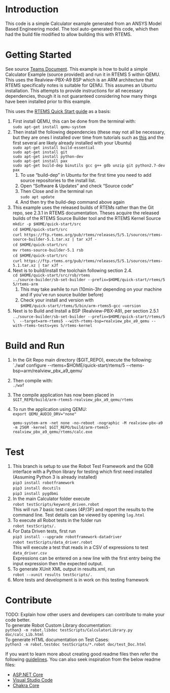 # Introduction 
This code is a simple Calculator example generated from an ANSYS Model Based Engineering model. The tool auto-generated this code, which then had the build file modified to allow building this with RTEMS.

# Getting Started
See source [Teams Document](https://dodtelework.sharepoint.com/:w:/r/sites/TheRealXG/_layouts/15/Doc.aspx?sourcedoc=%7B532D209A-A593-4293-B97F-2C0D48470E42%7D&file=RTEMS_QEMU_Calc_Walkthrough.docx&action=default&mobileredirect=true).
This example is how to build a simple Calculator Example (source provided) and run it in RTEMS 5 within QEMU. This uses the Realview-PBX-A9 BSP which is an ARM architecture that RTEMS specifically notes is suitable for QEMU. This assumes an Ubuntu installation. This attempts to provide instructions for all necessary dependencies, though it is not guaranteed considering how many things have been installed prior to this example. 

This uses the [RTEMS Quick Start guide](https://docs.rtems.org/branches/master/user/start/index.html#) as a basis:
1. First install QEMU, this can be done from the terminal with:  
	`sudo apt-get install qemu-system`
2. Then install the following dependencies (these may not all be necessary, but they are ones I installed over time from tutorials such as [this](http://alanstechnotes.blogspot.com/2013/03/setting-up-rtems-development.html) and the first several are likely already installed with your Ubuntu)  
	    `sudo apt-get install build-essential`  
	    `sudo apt-get install git`  
	    `sudo apt-get install python-dev`  
	    `sudo apt-get install pax`  
	    `sudo apt-get build-dep binutils gcc g++ gdb unzip git python2.7-dev pax` 
	1. To use “build-dep” in Ubuntu for the first time you need to add source repositories to the install list.  
	2. Open “Software & Updates” and check “Source code”  
	3. Then Close and in the terminal run  
		`sudo apt update`
	4. And then try the build-dep command above again  
3. This example uses the released builds of RTEMs rather than the Git repo, see 2.3.1 in RTEMS documentation. Theses acquire the released builds of the RTEMS Source Builder tool and the RTEMS Kernel Source  
		`mkdir -p $HOME/quick-start/src`  
		`cd $HOME/quick-start/src`  
		`curl https://ftp.rtems.org/pub/rtems/releases/5/5.1/sources/rtems-source-builder-5.1.tar.xz | tar xJf -`  
		`cd $HOME/quick-start/src`  
		`mv rtems-source-builder-5.1 rsb`  
		`cd $HOME/quick-start/src`  
		`curl https://ftp.rtems.org/pub/rtems/releases/5/5.1/sources/rtems-5.1.tar.xz | tar xJf -`  
4. Next is to build/install the toolchain following section 2.4.  
		`cd $HOME/quick-start/src/rsb/rtems`  
		`../source-builder/sb-set-builder --prefix=$HOME/quick-start/rtems/5 5/rtems-arm`  
	1. This may take awhile to run (10min-3hr depending on your machine and if you’ve run source builder before)  
	2. Check your install and version with  
	`$HOME/quick-start/rtems/5/bin/arm-rtems5-gcc –version`  
5. Next is to Build and Install a BSP (Realview-PBX-A9), per section 2.5.1  
		`../source-builder/sb-set-builder --prefix=$HOME/quick-start/rtems/5 \ 
--target=arm-rtems5 --with-rtems-bsp=realview_pbx_a9_qemu --with-rtems-tests=yes 5/rtems-kernel`  




# Build and Run
1.	In the Git Repo main directory ($GIT_REPO), execute the following:  
	`./waf configure --rtems=$HOME/quick-start/rtems/5 --rtems-bsp=arm/realview_pbx_a9_qemu`  
2.	Then compile with:  
	`./waf`
3.	The compile application has now been placed in  
	`$GIT_REPO/build/arm-rtems5-realview_pbx_a9_qemu/rtems`
4.	To run the application using QEMU:  
	`export QEMU_AUDIO_DRV="none"`  

	`qemu-system-arm -net none -no-reboot -nographic -M realview-pbx-a9 -m 256M -kernel $GIT_REPO/build/arm-rtems5-realview_pbx_a9_qemu/rtems/calc.exe`

# Test
1. This branch is setup to use the Robot Test Framework and the GDB interface with a Python library for testing which first need installed  
	(Assuming Python 3 is already installed)  
	`pip3 install robotframework`  
	`pip3 install docutils`  
	`pip3 install pygdbmi`
2. In the main Calculator folder execute  
	`robot testScripts/keyword_driven.robot`  
	This will run 7 basic test cases (4P/3F) and report the results to the command line. Test details can be viewed by opening `log.html`  
3. To execute all Robot tests in the folder run  
	`robot testScripts/.`  
4. For Data Driven tests, first run  
	`pip3 install --upgrade robotframework-datadriver`  
	`robot testScripts/data_driver.robot`  
	This will execute a test that reads in a CSV of expressions to test `data_driver.csv`  
	Expressions can be entered on a new line with the first entry being the input expression then the expected output.  
5. To generate XUnit XML output in results.xml, run  
	`robot --xunit results testScripts/.`
6. More tests and development is in work on this testing framework

# Contribute
TODO: Explain how other users and developers can contribute to make your code better.  
To generate Robot Custom Library documentation:  
	`python3 -m robot.libdoc testScripts/CalculatorLibrary.py doc/calc_Lib.html`  
To generate HTML documentation on Test Cases:  
	`python3 -m robot.testdoc testScripts/*.robot doc/test_Doc.html`

If you want to learn more about creating good readme files then refer the following [guidelines](https://docs.microsoft.com/en-us/azure/devops/repos/git/create-a-readme?view=azure-devops). You can also seek inspiration from the below readme files:
- [ASP.NET Core](https://github.com/aspnet/Home)
- [Visual Studio Code](https://github.com/Microsoft/vscode)
- [Chakra Core](https://github.com/Microsoft/ChakraCore)